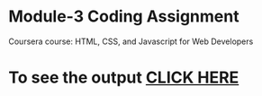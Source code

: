 

# Module-3 Coding Assignment

Coursera course: HTML, CSS, and Javascript for Web Developers

# To see the output [CLICK HERE](https://hrushi4.github.io/coursera_assignments/assignment/module3/index.html)

